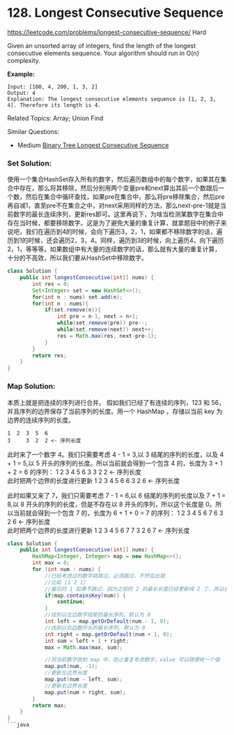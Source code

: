 # 128. Longest Consecutive Sequence
<https://leetcode.com/problems/longest-consecutive-sequence/>
Hard

Given an unsorted array of integers, find the length of the longest consecutive elements sequence.
Your algorithm should run in O(n) complexity.

**Example:**

    Input: [100, 4, 200, 1, 3, 2]
    Output: 4
    Explanation: The longest consecutive elements sequence is [1, 2, 3, 4]. Therefore its length is 4.

Related Topics: Array; Union Find

Similar Questions:  
* Medium [Binary Tree Longest Consecutive Sequence](https://leetcode.com/problems/longest-consecutive-sequence/)


### Set Solution: 
使用一个集合HashSet存入所有的数字，然后遍历数组中的每个数字，如果其在集合中存在，那么将其移除，然后分别用两个变量pre和next算出其前一个数跟后一个数，然后在集合中循环查找，如果pre在集合中，那么将pre移除集合，然后pre再自减1，直至pre不在集合之中，对next采用同样的方法，那么next-pre-1就是当前数字的最长连续序列，更新res即可。这里再说下，为啥当检测某数字在集合中存在当时候，都要移除数字。这是为了避免大量的重复计算，就拿题目中的例子来说吧，我们在遍历到4的时候，会向下遍历3，2，1，如果都不移除数字的话，遍历到1的时候，还会遍历2，3，4。同样，遍历到3的时候，向上遍历4，向下遍历2，1，等等等。如果数组中有大量的连续数字的话，那么就有大量的重复计算，十分的不高效，所以我们要从HashSet中移除数字。

```java
class Solution {
    public int longestConsecutive(int[] nums) {
        int res = 0;
        Set<Integer> set = new HashSet<>();
        for(int n : nums) set.add(n);
        for(int n : nums){
            if(set.remove(n)){
                int pre = n-1, next = n+1;
                while(set.remove(pre)) pre--;
                while(set.remove(next)) next++;
                res = Math.max(res, next-pre-1);
            }
        }
        return res;
    }
}
```

### Map Solution: 
本质上就是把连续的序列进行合并。
假如我们已经了有连续的序列，123 和 56，并且序列的边界保存了当前序列的长度。用一个 HashMap ，存储以当前 key 为边界的连续序列的长度。

    1  2  3  5  6
    3     3  2  2 <- 序列长度

此时来了一个数字 4。我们只需要考虑 4 - 1 = 3,以 3 结尾的序列的长度，以及 4 + 1 = 5,以 5 开头的序列的长度。所以当前就会得到一个包含 4 的，长度为 3 + 1 + 2 = 6 的序列：
    1  2  3  4  5  6
    3     3     2  2   <- 序列长度  
此时把两个边界的长度进行更新
    1  2  3  4  5  6
    6     3     2  6   <- 序列长度  

此时如果又来了 7，我们只需要考虑 7 - 1 = 6,以 6 结尾的序列的长度以及 7 + 1 = 8,以 8 开头的序列的长度，但是不存在以 8 开头的序列，所以这个长度是 0。所以当前就会得到一个包含 7 的，长度为 6 + 1 + 0 = 7 的序列：
    1  2  3  4  5  6  7
    6     3     2  6     <- 序列长度  
此时把两个边界的长度进行更新
    1  2  3  4  5  6  7
    7     3     2  6  7  <- 序列长度

```java
class Solution {
    public int longestConsecutive(int[] nums) {
        HashMap<Integer, Integer> map = new HashMap<>();
        int max = 0;
        for (int num : nums) {
            //已经考虑过的数字就跳过，必须跳过，不然会出错
            //比如 [1 2 1]
            //最后的 1 如果不跳过，因为之前的 2 的最长长度已经更新成 2 了，所以会出错
            if(map.containsKey(num)) {
                continue;
            }
            //找到以左边数字结尾的最长序列，默认为 0
            int left = map.getOrDefault(num - 1, 0);
            //找到以右边数开头的最长序列，默认为 0
            int right = map.getOrDefault(num + 1, 0);
            int sum = left + 1 + right;
            max = Math.max(max, sum);

            //将当前数字放到 map 中，防止重复考虑数字，value 可以随便给一个值
            map.put(num, -1);
            //更新左边界长度
            map.put(num - left, sum);
            //更新右边界长度
            map.put(num + right, sum);
        }
        return max;
    }
}
```java